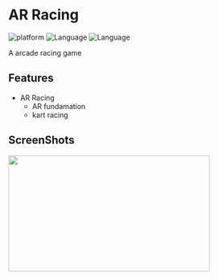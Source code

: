 # AR Racing

![platform](https://img.shields.io/badge/Engine-Unity-yellow.svg)
![Language](https://img.shields.io/badge/Language-C%23-orange.svg)
![Language](https://img.shields.io/badge/Platform-AR-success.svg)

A arcade racing game

## Features
  
* AR Racing
  - AR fundamation
  - kart racing

## ScreenShots
<img src="Images/.png" height='230x' width='400x'/>
